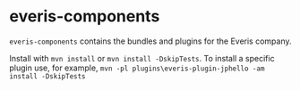 # everis-components

```everis-components``` contains the bundles and plugins for the Everis company.

Install with ```mvn install``` or ```mvn install -DskipTests```. To install a specific
plugin use, for example, ```mvn -pl plugins\everis-plugin-jphello -am install -DskipTests``` 